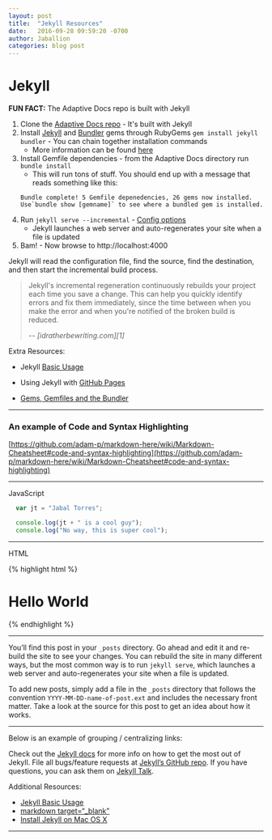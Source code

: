 ```yaml
---
layout: post
title:  "Jekyll Resources"
date:   2016-09-28 09:59:20 -0700
author: Jaballion
categories: blog post
---
```


# Jekyll

**FUN FACT:** The Adaptive Docs repo is built with Jekyll

1. Clone the [Adaptive Docs repo](https://github.com/AdaptivePlanning/adaptive-docs.git) -  It's built with Jekyll
2. Install [Jekyll](https://jekyllrb.com/) and [Bundler](http://bundler.io/) gems through RubyGems
	`gem install jekyll bundler` -  You can chain together installation commands 
	- More information can be found [here](https://jekyllrb.com/docs/quickstart/)
3. Install Gemfile dependencies - from the Adaptive Docs directory run `bundle install`
	- This will run tons of stuff. You should end up with a message that reads something like this:
	~~~~
	Bundle complete! 5 Gemfile depenedencies, 26 gems now installed.
	Use`bundle show [gemname]` to see where a bundled gem is installed.
	~~~~
4. Run `jekyll serve --incremental` - [Config options](https://jekyllrb.com/docs/configuration/)  
	- Jekyll launches a web server and auto-regenerates your site when a file is updated
5. Bam! - Now browse to http://localhost:4000 

Jekyll will read the configuration file, find the source, find the destination, and then start the incremental build process. 

> Jekyll's incremental regeneration continuously rebuilds your project each time you save a change. This can help you quickly identify errors and fix them immediately, since the time between when you make the error and when you're notified of the broken build is reduced.
> 
> -- <cite>[idratherbewriting.com][1]</cite> 

Extra Resources:

- Jekyll [Basic Usage](https://jekyllrb.com/docs/usage/)  

- Using Jekyll with [GitHub Pages](https://jekyllrb.com/docs/github-pages/)

- [Gems, Gemfiles and the Bundler](https://learn.cloudcannon.com/jekyll/gemfiles-and-the-bundler/)

---

### An example of Code and Syntax Highlighting  

[https://github.com/adam-p/markdown-here/wiki/Markdown-Cheatsheet#code-and-syntax-highlighting](https://github.com/adam-p/markdown-here/wiki/Markdown-Cheatsheet#code-and-syntax-highlighting)  

<hr>

JavaScript  

```javascript
  var jt = "Jabal Torres";

  console.log(jt + " is a cool guy");
  console.log("No way, this is super cool");

```

<hr>

HTML  

{% highlight html %}
<div class="awesome">
    <h1>Hello World</h1>
</div>
{% endhighlight %}

---

You’ll find this post in your `_posts` directory. Go ahead and edit it and re-build the site to see your changes. You can rebuild the site in many different ways, but the most common way is to run `jekyll serve`, which launches a web server and auto-regenerates your site when a file is updated.

To add new posts, simply add a file in the `_posts` directory that follows the convention `YYYY-MM-DD-name-of-post.ext` and includes the necessary front matter. Take a look at the source for this post to get an idea about how it works.

---

Below is an example of grouping / centralizing links:

Check out the [Jekyll docs][jekyll-docs] for more info on how to get the most out of Jekyll. File all bugs/feature requests at [Jekyll’s GitHub repo][jekyll-gh]. If you have questions, you can ask them on [Jekyll Talk][jekyll-talk].

[jekyll-docs]: http://jekyllrb.com/docs/home
[jekyll-gh]:   https://github.com/jekyll/jekyll
[jekyll-talk]: https://talk.jekyllrb.com/

Additional Resources:

- [Jekyll Basic Usage](https://jekyllrb.com/docs/usage/)
- [markdown target=“_blank”](http://stackoverflow.com/questions/4425198/markdown-target-blank)
- [Install Jekyll on Mac OS X](http://jekyll.tips/jekyll-casts/install-jekyll-on-os-x/)

---